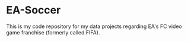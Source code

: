 # EA-Soccer

This is my code repository for my data projects regarding EA's FC video game franchise (formerly called FIFA). 
